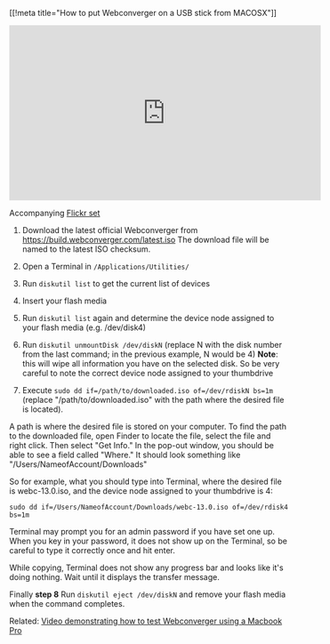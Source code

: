 [[!meta title="How to put Webconverger on a USB stick from MACOSX"]]

<iframe width="560" height="315" src="https://www.youtube.com/embed/DUN2UXiMYH8" frameborder="0" allowfullscreen></iframe>

Accompanying [Flickr set](http://flic.kr/s/aHsjyN4KF5)

1. Download the latest official Webconverger from
<https://build.webconverger.com/latest.iso> The download file will be
named to the latest ISO checksum.

2. Open a Terminal in `/Applications/Utilities/`

3. Run `diskutil list` to get the current list of devices

4. Insert your flash media

5. Run `diskutil list` again and determine the device node assigned to
your flash media (e.g. /dev/disk4)

6. Run `diskutil unmountDisk /dev/diskN` (replace N with the disk
number from the last command; in the previous example, N would be 4)
**Note**: this will wipe all information you have on the selected disk.
So be very careful to note the correct device node assigned to your
thumbdrive

7. Execute `sudo dd if=/path/to/downloaded.iso of=/dev/rdiskN bs=1m`
(replace "/path/to/downloaded.iso" with the path where the desired
file is located).

A path is where the desired file is stored on your computer. To find
the path to the downloaded file, open Finder to locate the file,
select the file and right click. Then select "Get Info." In the
pop-out window, you should be able to see a field called "Where." It
should look something like "/Users/NameofAccount/Downloads"

So for example, what you should type into Terminal, where the desired
file is webc-13.0.iso, and the device node assigned to your thumbdrive
is 4:

`sudo dd if=/Users/NameofAccount/Downloads/webc-13.0.iso of=/dev/rdisk4 bs=1m`

Terminal may prompt you for an admin password if you have set one up.  When you
key in your password, it does not show up on the Terminal, so be careful to
type it correctly once and hit enter.

While copying, Terminal does not show any progress bar and looks like
it's doing nothing. Wait until it displays the transfer message.

Finally **step 8** Run `diskutil eject /dev/diskN` and remove your flash media
when the command completes.

Related: [Video demonstrating how to test Webconverger using a Macbook Pro](https://www.youtube.com/watch?v=1kfIda2oJjo)
